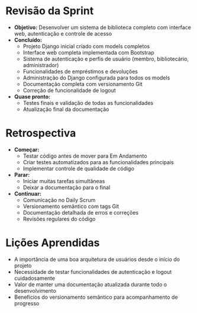 # Revisão da Sprint
- **Objetivo:** Desenvolver um sistema de biblioteca completo com interface web, autenticação e controle de acesso
- **Concluído:** 
  - Projeto Django inicial criado com models completos
  - Interface web completa implementada com Bootstrap
  - Sistema de autenticação e perfis de usuário (membro, bibliotecário, administrador)
  - Funcionalidades de empréstimos e devoluções
  - Administração do Django configurada para todos os models
  - Documentação completa com versionamento Git
  - Correção de funcionalidade de logout
- **Quase pronto:** 
  - Testes finais e validação de todas as funcionalidades
  - Atualização final da documentação

# Retrospectiva
- **Começar:** 
  - Testar código antes de mover para Em Andamento
  - Criar testes automatizados para as funcionalidades principais
  - Implementar controle de qualidade de código
- **Parar:** 
  - Iniciar muitas tarefas simultâneas
  - Deixar a documentação para o final
- **Continuar:** 
  - Comunicação no Daily Scrum
  - Versionamento semântico com tags Git
  - Documentação detalhada de erros e correções
  - Revisões regulares do código

# Lições Aprendidas
- A importância de uma boa arquitetura de usuários desde o início do projeto
- Necessidade de testar funcionalidades de autenticação e logout cuidadosamente
- Valor de manter uma documentação atualizada durante todo o desenvolvimento
- Benefícios do versionamento semântico para acompanhamento de progresso